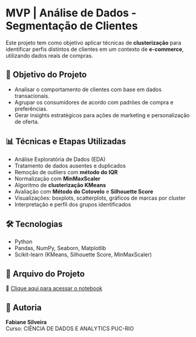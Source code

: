 # MVP | Análise de Dados - Segmentação de Clientes

Este projeto tem como objetivo aplicar técnicas de **clusterização** para identificar perfis distintos de clientes em um contexto de **e-commerce**, utilizando dados reais de compras.

## 🎯 Objetivo do Projeto

- Analisar o comportamento de clientes com base em dados transacionais.
- Agrupar os consumidores de acordo com padrões de compra e preferências.
- Gerar insights estratégicos para ações de marketing e personalização de oferta.

## 📊 Técnicas e Etapas Utilizadas

- Análise Exploratória de Dados (EDA)
- Tratamento de dados ausentes e duplicados
- Remoção de outliers com **método do IQR**
- Normalização com **MinMaxScaler**
- Algoritmo de **clusterização KMeans**
- Avaliação com **Método do Cotovelo** e **Silhouette Score**
- Visualizações: boxplots, scatterplots, gráficos de marcas por cluster
- Interpretação e perfil dos grupos identificados

## 🛠️ Tecnologias

- Python
- Pandas, NumPy, Seaborn, Matplotlib
- Scikit-learn (KMeans, Silhouette Score, MinMaxScaler)

## 📁 Arquivo do Projeto

🔗 [Clique aqui para acessar o notebook](https://github.com/fabsy381/MVP-An-lise-de-Dados/blob/main/MVP_An%C3%A1lise_de_Dados_Segmenta%C3%A7%C3%A3o_de_clientes.ipynb)

## 👤 Autoria

**Fabiane Silveira**  
Curso: CIÊNCIA DE DADOS E ANALYTICS
PUC-RIO 

